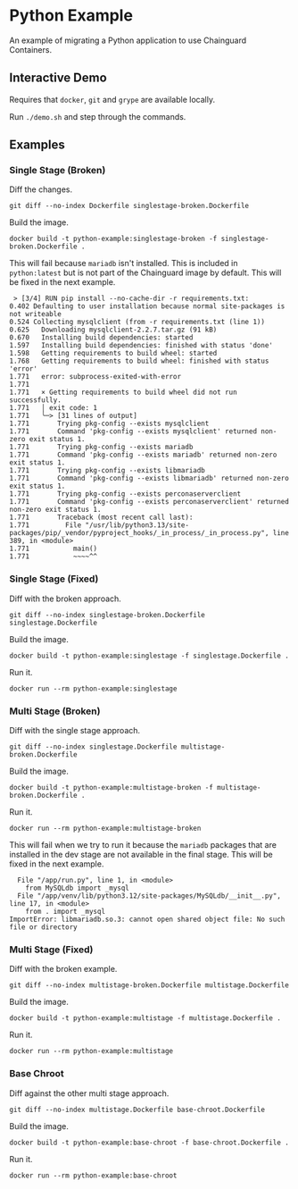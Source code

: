 # Python Example

An example of migrating a Python application to use Chainguard Containers.

## Interactive Demo

Requires that `docker`, `git` and `grype` are available locally.

Run `./demo.sh` and step through the commands.

## Examples

### Single Stage (Broken)

Diff the changes.

```
git diff --no-index Dockerfile singlestage-broken.Dockerfile
```

Build the image.

```
docker build -t python-example:singlestage-broken -f singlestage-broken.Dockerfile .
```

This will fail because `mariadb` isn't installed. This is included in
`python:latest` but is not part of the Chainguard image by default. This will be
fixed in the next example.

```
 > [3/4] RUN pip install --no-cache-dir -r requirements.txt:
0.402 Defaulting to user installation because normal site-packages is not writeable
0.524 Collecting mysqlclient (from -r requirements.txt (line 1))
0.625   Downloading mysqlclient-2.2.7.tar.gz (91 kB)
0.670   Installing build dependencies: started
1.597   Installing build dependencies: finished with status 'done'
1.598   Getting requirements to build wheel: started
1.768   Getting requirements to build wheel: finished with status 'error'
1.771   error: subprocess-exited-with-error
1.771
1.771   × Getting requirements to build wheel did not run successfully.
1.771   │ exit code: 1
1.771   ╰─> [31 lines of output]
1.771       Trying pkg-config --exists mysqlclient
1.771       Command 'pkg-config --exists mysqlclient' returned non-zero exit status 1.
1.771       Trying pkg-config --exists mariadb
1.771       Command 'pkg-config --exists mariadb' returned non-zero exit status 1.
1.771       Trying pkg-config --exists libmariadb
1.771       Command 'pkg-config --exists libmariadb' returned non-zero exit status 1.
1.771       Trying pkg-config --exists perconaserverclient
1.771       Command 'pkg-config --exists perconaserverclient' returned non-zero exit status 1.
1.771       Traceback (most recent call last):
1.771         File "/usr/lib/python3.13/site-packages/pip/_vendor/pyproject_hooks/_in_process/_in_process.py", line 389, in <module>
1.771           main()
1.771           ~~~~^^
```

### Single Stage (Fixed)

Diff with the broken approach.

```
git diff --no-index singlestage-broken.Dockerfile singlestage.Dockerfile
```

Build the image.

```
docker build -t python-example:singlestage -f singlestage.Dockerfile .
```

Run it.

```
docker run --rm python-example:singlestage
```

### Multi Stage (Broken)

Diff with the single stage approach.

```
git diff --no-index singlestage.Dockerfile multistage-broken.Dockerfile
```

Build the image.

```
docker build -t python-example:multistage-broken -f multistage-broken.Dockerfile .
```

Run it.

```
docker run --rm python-example:multistage-broken
```

This will fail when we try to run it because the `mariadb` packages that are
installed in the dev stage are not available in the final stage. This will be
fixed in the next example.

```
  File "/app/run.py", line 1, in <module>
    from MySQLdb import _mysql
  File "/app/venv/lib/python3.12/site-packages/MySQLdb/__init__.py", line 17, in <module>
    from . import _mysql
ImportError: libmariadb.so.3: cannot open shared object file: No such file or directory
```

### Multi Stage (Fixed)

Diff with the broken example.

```
git diff --no-index multistage-broken.Dockerfile multistage.Dockerfile
```

Build the image.

```
docker build -t python-example:multistage -f multistage.Dockerfile .
```

Run it.

```
docker run --rm python-example:multistage
```

### Base Chroot

Diff against the other multi stage approach.

```
git diff --no-index multistage.Dockerfile base-chroot.Dockerfile
```

Build the image.

```
docker build -t python-example:base-chroot -f base-chroot.Dockerfile .
```

Run it.

```
docker run --rm python-example:base-chroot
```
